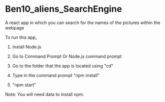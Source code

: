 # Ben10_aliens_SearchEngine
A react app in which you can search for the names of the pictures within the webpage

To run this app,

1. Install Node.js

2. Go to Command Prompt Or Node.js command prompt

3. Go to the folder that the app is located using "cd"

4. Type in the command prompt "npm install"

5. "npm start"

Note: You will need data to install npm.